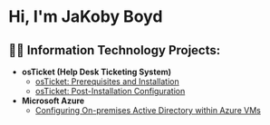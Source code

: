 <h1>Hi, I'm JaKoby Boyd</h1>

<h2>👨‍💻 Information Technology Projects:</h2>

- <b>osTicket (Help Desk Ticketing System)</b>
  - [osTicket: Prerequisites and Installation](https://github.com/JaKobyBoydd/osticket-prereqs)
  - [osTicket: Post-Installation Configuration](https://github.com/JaKobyBoydd/post-install-config)
- <b>Microsoft Azure</b>
  - [Configuring On-premises Active Directory within Azure VMs](https://github.com/joshmadakorcc/configure-ad)
